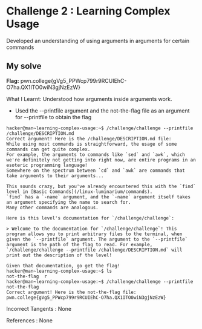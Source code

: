 # Challenge 2 : Learning Complex Usage

Developed an understanding of using arguments in arguments for certain commands

## My solve

**Flag:** pwn.college{gVg5_PPWcp799r9RCUIEhC-O7ha.QX1ITO0wiN3gjNzEzW}

What I Learnt: Understood how arguments inside arguments work.

- Used the --printfile argument and the not-the-flag file as an argument for --printfile to obtain the flag

```
hacker@man~learning-complex-usage:~$ /challenge/challenge --printfile /challenge/DESCRIPTION.md
Correct argument! Here is the /challenge/DESCRIPTION.md file:
While using most commands is straightforward, the usage of some commands can get quite complex.
For example, the arguments to commands like `sed` and `awk`, which we're definitely not getting into right now, are entire programs in an esoteric programming language!
Somewhere on the spectrum between `cd` and `awk` are commands that take arguments to their arguments...

This sounds crazy, but you've already encountered this with the `find` level in [Basic Commands](/linux-luminarium/commands).
`find` has a `-name` argument, and the `-name` argument itself takes an argument specifying the name to search for.
Many other commands are analogous.

Here is this level's documentation for `/challenge/challenge`:

> Welcome to the documentation for `/challenge/challenge`! This program allows you to print arbitrary files to the terminal, when given the `--printfile` argument. The argument to the `--printfile` argument is the path of the flag to read. For example, `/challenge/challenge --printfile /challenge/DESCRIPTION.md` will print out the description of the level!

Given that documentation, go get the flag!
hacker@man~learning-complex-usage:~$ ls
not-the-flag  r
hacker@man~learning-complex-usage:~$ /challenge/challenge --printfile not-the-flag
Correct argument! Here is the not-the-flag file:
pwn.college{gVg5_PPWcp799r9RCUIEhC-O7ha.QX1ITO0wiN3gjNzEzW}
```

Incorrect Tangents :
None

References :
None

